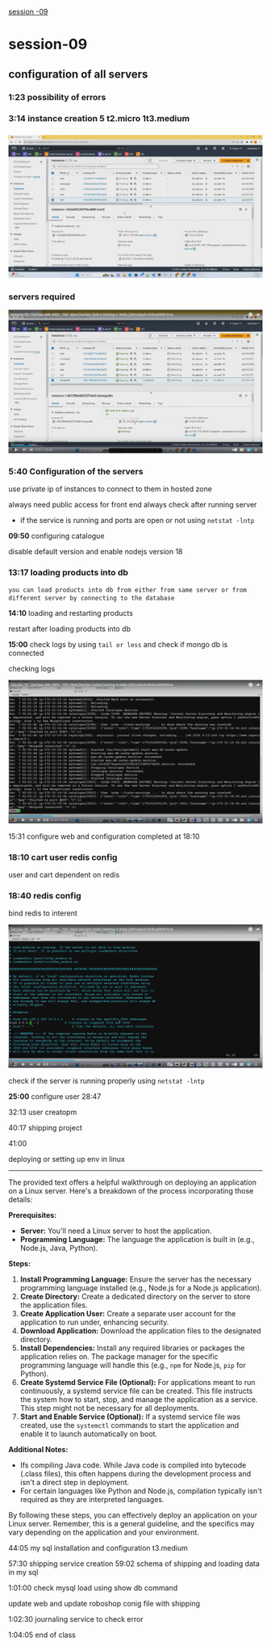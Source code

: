 [session -09 ](https://www.youtube.com/watch?v=RaMvxl7mygY)
# session-09

## configuration of all servers

### 1:23 possibility of errors
### 3:14 instance creation 5 t2.micro 1t3.medium
### ![t2.micro servers](image/9-t2.micro-servers.png)

### servers required 
![servers required screen](image/9-all-servers-config.png)
### 5:40 Configuration of the servers


use private ip of instances to connect to them in hosted zone

always need public access for front end 
always check after running server   
 - if the service is running and ports are open or not using `netstat -lntp`

**09:50** configuring catalogue

disable default version and enable nodejs version 18

### 13:17 loading products into db
    you can load products into db from either from same server or from different server by connecting to the database

**14:10** loading and restarting products

restart after loading products into db

 **15:00** check logs by using `tail or less` and check if mongo db is connected 

checking logs

 ![checking logs](image/9-checking-logs.png)

15:31 configure web and configuration completed at 18:10

### 18:10 cart user redis config 

user and cart dependent on redis

### 18:40 redis config

bind redis to interent

![alt text](image/9-redis-config.png)


check if the server is running properly using `netstat -lntp`

**25:00** configure user
28:47

32:13 user creatopm

40:17 shipping project

41:00

deploying or setting up env in linux

------------------------------------

The provided text offers a helpful walkthrough on deploying an application on a Linux server. Here's a breakdown of the process incorporating those details:

**Prerequisites:**

* **Server:** You'll need a Linux server to host the application.
* **Programming Language:** The language the application is built in (e.g., Node.js, Java, Python).

**Steps:**

1. **Install Programming Language:** Ensure the server has the necessary programming language installed (e.g., Node.js for a Node.js application).
2. **Create Directory:** Create a dedicated directory on the server to store the application files.
3. **Create Application User:** Create a separate user account for the application to run under, enhancing security.
4. **Download Application:** Download the application files to the designated directory.
5. **Install Dependencies:** Install any required libraries or packages the application relies on. The package manager for the specific programming language will handle this (e.g., `npm` for Node.js, `pip` for Python).
6. **Create Systemd Service File (Optional):**  For applications meant to run continuously, a systemd service file can be created. This file instructs the system how to start, stop, and manage the application as a service.  This step might not be necessary for all deployments.
7. **Start and Enable Service (Optional):** If a systemd service file was created, use the `systemctl` commands to start the application and enable it to launch automatically on boot.

**Additional Notes:**

* Ifs compiling Java code. While Java code is compiled into bytecode (.class files), this often happens during the development process and isn't a direct step in deployment.
*  For certain languages like Python and Node.js, compilation typically isn't required as they are interpreted languages.

By following these steps, you can effectively deploy an application on your Linux server. Remember, this is a general guideline, and the specifics may vary depending on the application and your environment.


44:05 my sql installation and configuration t3.medium

57:30 shipping service creation
59:02 schema of shipping  and loading data in my sql

1:01:00 check mysql load using show db command 

update web and update roboshop conig file with shipping


1:02:30 journaling service to check error

1:04:05 end of class






     

  